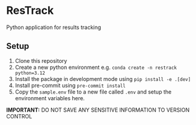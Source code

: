 ResTrack
========

Python application for results tracking

## Setup

1. Clone this repository
2. Create a new python environment e.g. `conda create -n restrack python=3.12`
3. Install the package in development mode using `pip install -e .[dev]`
4. Install pre-commit using `pre-commit install`
5. Copy the `sample.env` file to a new file called `.env` and setup the environment variables here.


__IMPORTANT:__ DO NOT SAVE ANY SENSITIVE INFORMATION TO VERSION CONTROL
